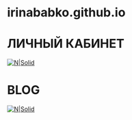 # irinababko.github.io
# ЛИЧНЫЙ КАБИНЕТ
[![N|Solid](https://irinababko.github.io/img/cab-1.jpg)](https://irinababko.github.io/profile.html)
# BLOG
[![N|Solid](https://irinababko.github.io/img/blog-1.jpg)](https://irinababko.github.io/blog.html)

